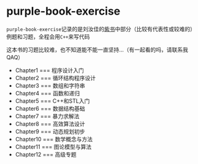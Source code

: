 # purple-book-exercise

<code>purple-book-exercise</code>记录的是刘汝佳的[紫书](https://book.douban.com/subject/25902102/)中部分（比较有代表性或较难的）例题和习题，全程会用<code>C++</code>来写代码

这本书的习题比较难，也不知道能不能一直坚持…（有一起看的吗，请联系我QAQ）

- Chapter1 === 程序设计入门
- Chapter2 === 循环结构程序设计
- Chapter3 === 数组和字符串
- Chapter4 === 函数和递归
- Chapter5 === C++和STL入门
- Chapter6 === 数据结构基础
- Chapter7 === 暴力求解法
- Chapter8 === 高效算法设计
- Chapter9 === 动态规划初步
- Chapter10 === 数学概念与方法
- Chapter11 === 图论模型与算法
- Chapter12 === 高级专题

